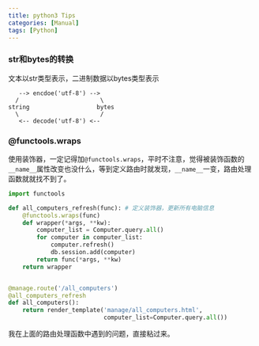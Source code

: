 ```yaml
---
title: python3 Tips
categories: [Manual]
tags: [Python]
---
```


### str和bytes的转换

文本以str类型表示，二进制数据以bytes类型表示


       --> encdoe('utf-8') --> 
      /                       \
    string                   bytes
      \                       /
       <-- decode('utf-8') <--


### @functools.wraps

使用装饰器，一定记得加`@functools.wraps`，平时不注意，觉得被装饰函数的`__name__`属性改变也没什么，等到定义路由时就发现，`__name__`一变，路由处理函数就就找不到了。

``` python
import functools

def all_computers_refresh(func): # 定义装饰器，更新所有电脑信息
    @functools.wraps(func)
    def wrapper(*args, **kw):
        computer_list = Computer.query.all()
        for computer in computer_list:
            computer.refresh()
            db.session.add(computer)
        return func(*args, **kw)
    return wrapper


@manage.route('/all_computers')
@all_computers_refresh
def all_computers():
    return render_template('manage/all_computers.html', 
                           computer_list=Computer.query.all())
```

我在上面的路由处理函数中遇到的问题，直接粘过来。
